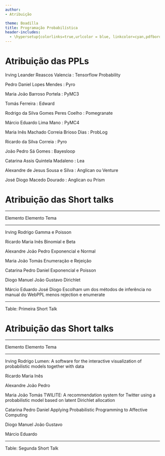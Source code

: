 ```yaml
---
author:
- Atribuição

theme: Boadilla
title: Programação Probabilística
header-includes:
  - \hypersetup{colorlinks=true,urlcolor = blue, linkcolor=cyan,pdfborderstyle={/S/U/W 1}}
---
```


# Atribuição das PPLs

Irving Leander Reascos Valencia
 : Tensorflow Probability

Pedro Daniel Lopes Mendes
 : Pyro
 
Maria João Barroso Portela
 : PyMC3
 
Tomás Ferreira
 : Edward
 
Rodrigo da Silva Gomes Peres Coelho
 : Pomegranate
 
Márcio Eduardo Lima Mano
 : PyMC4
 
Maria Inês Machado Correia Brioso Dias
 : ProbLog
 
Ricardo da Silva Correia
 : Pyro

João Pedro Sá Gomes
 : Bayesloop

Catarina Assis Quintela Madaleno
 : Lea

Alexandre de Jesus Sousa e Silva
 : Anglican ou Venture

José Diogo Macedo Dourado
 : Anglican ou Prism

# Atribuição das Short talks

-----------------------------------------------------------------
   Elemento           Elemento                 Tema
---------------   -------------------     -----------------------
Irving                   Rodrigo           Gamma e Poisson

Ricardo                Maria Inês          Binomial e Beta

Alexandre             João Pedro           Exponencial e Normal

Maria João              Tomás              Enumeração e Rejeição

Catarina             Pedro Daniel          Exponencial e Poisson

Diogo Manuel        João Gustavo           Dirichlet

Márcio Eduardo      José Diogo             Escolham um dos métodos de inferência no manual do WebPPL menos rejection e enumerate

-----------------------------------------------------------------

Table: Primeira Short Talk

# Atribuição das Short talks

-----------------------------------------------------------------
   Elemento           Elemento                 Tema
---------------   -------------------     -----------------------
Irving                   Rodrigo           Lumen: A software for the interactive visualization of probabilistic models together with data

Ricardo                Maria Inês          

Alexandre             João Pedro           

Maria João              Tomás              TWILITE: A recommendation system for Twitter using a probabilistic model based on latent Dirichlet allocation

Catarina             Pedro Daniel          Applying Probabilistic Programming to Affective Computing

Diogo Manuel        João Gustavo           

Márcio Eduardo      

-----------------------------------------------------------------

Table: Segunda Short Talk

